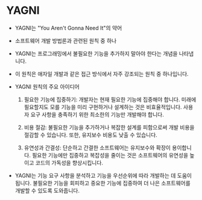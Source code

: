 # YAGNI
- YAGNI는 "You Aren't Gonna Need It"의 약어
- 소프트웨어 개발 방법론과 관련된 원칙 중 하나
- YAGNI는 프로그래밍에서 불필요한 기능을 추가하지 말아야 한다는 개념을 나타냅니다. 
- 이 원칙은 애자일 개발과 같은 접근 방식에서 자주 강조되는 원칙 중 하나입니다.

- YAGNI 원칙의 주요 아이디어

    1. 필요한 기능에 집중하기: 개발자는 현재 필요한 기능에 집중해야 합니다. 미래에 필요할지도 모를 기능을 미리 구현하거나 설계하는 것은 비효율적입니다. 사용자 요구 사항을 충족하기 위한 최소한의 기능만 개발해야 합니다.

    2. 비용 절감: 불필요한 기능을 추가하거나 복잡한 설계를 피함으로써 개발 비용을 절감할 수 있습니다. 또한, 유지보수 비용도 낮출 수 있습니다.

    3. 유연성과 간결성: 단순하고 간결한 소프트웨어는 유지보수와 확장이 용이합니다. 필요한 기능에만 집중하고 복잡성을 줄이는 것은 소프트웨어의 유연성을 높이고 코드의 가독성을 향상시킵니다.

- YAGNI는 기능 요구 사항을 분석하고 기능을 우선순위에 따라 개발하는 데 도움이 됩니다. 불필요한 기능을 회피하고 중요한 기능에 집중하여 더 나은 소프트웨어를 개발할 수 있도록 도와줍니다.